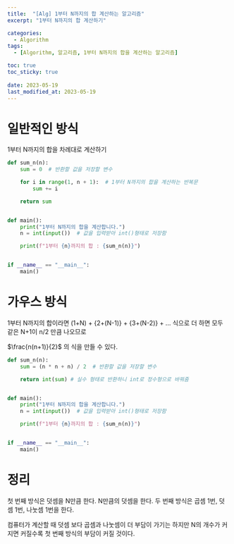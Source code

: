 ```yaml
---
title:  "[Alg] 1부터 N까지의 합 계산하는 알고리즘"
excerpt: "1부터 N까지의 합 계산하기"

categories:
  - Algorithm
tags:
  - [Algorithm, 알고리즘, 1부터 N까지의 합을 계산하는 알고리즘]

toc: true
toc_sticky: true
 
date: 2023-05-19
last_modified_at: 2023-05-19
---
```


# 일반적인 방식

1부터 N까지의 합을 차례대로 계산하기

```python
def sum_n(n):
    sum = 0  # 반환할 값을 저장할 변수

    for i in range(1, n + 1):  # 1부터 N까지의 합을 계산하는 반복문
        sum += i

    return sum


def main():
    print("1부터 N까지의 합을 계산합니다.")
    n = int(input())  # 값을 입력받아 int()형태로 저장함

    print(f"1부터 {n}까지의 합 : {sum_n(n)}")


if __name__ == "__main__":
    main()

```

# 가우스 방식

1부터 N까지의 합이라면 (1+N) + {2+(N-1)} + {3+(N-2)} + ... 식으로
더 하면 모두 같은 N+1이 n/2 만큼 나오므로

$\frac{n(n+1)}{2}$ 의 식을 만들 수 있다.

```python
def sum_n(n):
    sum = (n * n + n) / 2  # 반환할 값을 저장할 변수

    return int(sum) # 실수 형태로 반환하니 int로 정수형으로 바꿔줌


def main():
    print("1부터 N까지의 합을 계산합니다.")
    n = int(input())  # 값을 입력받아 int()형태로 저장함

    print(f"1부터 {n}까지의 합 : {sum_n(n)}")


if __name__ == "__main__":
    main()

```

# 정리

첫 번째 방식은 덧셈을 N만큼 한다. N만큼의 덧셈을 한다.
두 번째 방식은 곱셈 1번, 덧셈 1번, 나눗셈 1번을 한다.

컴퓨터가 계산할 때 덧셈 보다 곱셈과 나눗셈이 더 부담이 가기는 하지만
N의 개수가 커지면 커질수록 첫 번째 방식의 부담이 커질 것이다.
